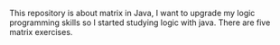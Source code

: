 This repository is about matrix in Java, I want to upgrade my logic programming skills so I started studying logic with java.
There are five matrix exercises.